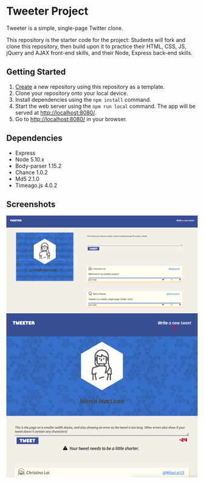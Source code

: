 # Tweeter Project

Tweeter is a simple, single-page Twitter clone.

This repository is the starter code for the project: Students will fork and clone this repository, then build upon it to practice their HTML, CSS, JS, jQuery and AJAX front-end skills, and their Node, Express back-end skills.

## Getting Started

1. [Create](https://docs.github.com/en/repositories/creating-and-managing-repositories/creating-a-repository-from-a-template) a new repository using this repository as a template.
2. Clone your repository onto your local device.
3. Install dependencies using the `npm install` command.
3. Start the web server using the `npm run local` command. The app will be served at <http://localhost:8080/>.
4. Go to <http://localhost:8080/> in your browser.

## Dependencies

- Express
- Node 5.10.x 
- Body-parser 1.15.2
- Chance 1.0.2
- Md5 2.1.0
- Timeago.js 4.0.2

 ## Screenshots

 ![Homepage](https://github.com/niccmac/tweeter/blob/master/docs/Screen%20Shot%202022-04-01%20at%209.22.42%20AM.png)
 ![HomepageSmallDevice](https://github.com/niccmac/tweeter/blob/master/docs/Screen%20Shot%202022-04-01%20at%209.30.11%20AM.png)
